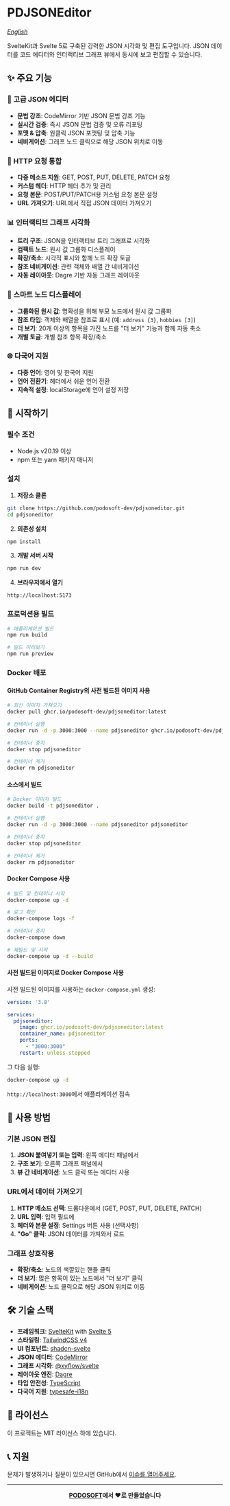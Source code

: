# PDJSONEditor

*[English](README.md)*

SvelteKit과 Svelte 5로 구축된 강력한 JSON 시각화 및 편집 도구입니다. JSON 데이터를 코드 에디터와 인터랙티브 그래프 뷰에서 동시에 보고 편집할 수 있습니다.

## ✨ 주요 기능

### 📝 고급 JSON 에디터
- **문법 강조**: CodeMirror 기반 JSON 문법 강조 기능
- **실시간 검증**: 즉시 JSON 문법 검증 및 오류 리포팅
- **포맷 & 압축**: 원클릭 JSON 포맷팅 및 압축 기능
- **네비게이션**: 그래프 노드 클릭으로 해당 JSON 위치로 이동

### 🔗 HTTP 요청 통합
- **다중 메소드 지원**: GET, POST, PUT, DELETE, PATCH 요청
- **커스텀 헤더**: HTTP 헤더 추가 및 관리
- **요청 본문**: POST/PUT/PATCH용 커스텀 요청 본문 설정
- **URL 가져오기**: URL에서 직접 JSON 데이터 가져오기

### 📊 인터랙티브 그래프 시각화
- **트리 구조**: JSON을 인터랙티브 트리 그래프로 시각화
- **컴팩트 노드**: 원시 값 그룹화 디스플레이
- **확장/축소**: 시각적 표시와 함께 노드 확장 토글
- **참조 네비게이션**: 관련 객체와 배열 간 네비게이션
- **자동 레이아웃**: Dagre 기반 자동 그래프 레이아웃

### 🎯 스마트 노드 디스플레이
- **그룹화된 원시 값**: 명확성을 위해 부모 노드에서 원시 값 그룹화
- **참조 타입**: 객체와 배열을 참조로 표시 (예: `address {3}`, `hobbies [3]`)
- **더 보기**: 20개 이상의 항목을 가진 노드를 "더 보기" 기능과 함께 자동 축소
- **개별 토글**: 개별 참조 항목 확장/축소

### 🌐 다국어 지원
- **다중 언어**: 영어 및 한국어 지원
- **언어 전환기**: 헤더에서 쉬운 언어 전환
- **지속적 설정**: localStorage에 언어 설정 저장

## 🚀 시작하기

### 필수 조건
- Node.js v20.19 이상
- npm 또는 yarn 패키지 매니저

### 설치

1. **저장소 클론**
```bash
git clone https://github.com/podosoft-dev/pdjsoneditor.git
cd pdjsoneditor
```

2. **의존성 설치**
```bash
npm install
```

3. **개발 서버 시작**
```bash
npm run dev
```

4. **브라우저에서 열기**
```
http://localhost:5173
```

### 프로덕션용 빌드

```bash
# 애플리케이션 빌드
npm run build

# 빌드 미리보기
npm run preview
```

### Docker 배포

#### GitHub Container Registry의 사전 빌드된 이미지 사용

```bash
# 최신 이미지 가져오기
docker pull ghcr.io/podosoft-dev/pdjsoneditor:latest

# 컨테이너 실행
docker run -d -p 3000:3000 --name pdjsoneditor ghcr.io/podosoft-dev/pdjsoneditor:latest

# 컨테이너 중지
docker stop pdjsoneditor

# 컨테이너 제거
docker rm pdjsoneditor
```

#### 소스에서 빌드

```bash
# Docker 이미지 빌드
docker build -t pdjsoneditor .

# 컨테이너 실행
docker run -d -p 3000:3000 --name pdjsoneditor pdjsoneditor

# 컨테이너 중지
docker stop pdjsoneditor

# 컨테이너 제거
docker rm pdjsoneditor
```

#### Docker Compose 사용

```bash
# 빌드 및 컨테이너 시작
docker-compose up -d

# 로그 확인
docker-compose logs -f

# 컨테이너 중지
docker-compose down

# 재빌드 및 시작
docker-compose up -d --build
```

#### 사전 빌드된 이미지로 Docker Compose 사용

사전 빌드된 이미지를 사용하는 `docker-compose.yml` 생성:

```yaml
version: '3.8'

services:
  pdjsoneditor:
    image: ghcr.io/podosoft-dev/pdjsoneditor:latest
    container_name: pdjsoneditor
    ports:
      - "3000:3000"
    restart: unless-stopped
```

그 다음 실행:
```bash
docker-compose up -d
```

`http://localhost:3000`에서 애플리케이션 접속

## 📖 사용 방법

### 기본 JSON 편집
1. **JSON 붙여넣기 또는 입력**: 왼쪽 에디터 패널에서
2. **구조 보기**: 오른쪽 그래프 패널에서
3. **뷰 간 네비게이션**: 노드 클릭 또는 에디터 사용

### URL에서 데이터 가져오기
1. **HTTP 메소드 선택**: 드롭다운에서 (GET, POST, PUT, DELETE, PATCH)
2. **URL 입력**: 입력 필드에
3. **헤더와 본문 설정**: Settings 버튼 사용 (선택사항)
4. **"Go" 클릭**: JSON 데이터를 가져와서 로드

### 그래프 상호작용
- **확장/축소**: 노드의 색깔있는 핸들 클릭
- **더 보기**: 많은 항목이 있는 노드에서 "더 보기" 클릭
- **네비게이션**: 노드 클릭으로 해당 JSON 위치로 이동

## 🛠️ 기술 스택

- **프레임워크**: [SvelteKit](https://svelte.dev/docs/kit) with [Svelte 5](https://svelte.dev/)
- **스타일링**: [TailwindCSS v4](https://tailwindcss.com/)
- **UI 컴포넌트**: [shadcn-svelte](https://www.shadcn-svelte.com/)
- **JSON 에디터**: [CodeMirror](https://codemirror.net/)
- **그래프 시각화**: [@xyflow/svelte](https://xyflow.com/)
- **레이아웃 엔진**: [Dagre](https://github.com/dagrejs/dagre)
- **타입 안전성**: [TypeScript](https://www.typescriptlang.org/)
- **다국어 지원**: [typesafe-i18n](https://github.com/ivanhofer/typesafe-i18n)

## 📝 라이선스

이 프로젝트는 MIT 라이선스 하에 있습니다.

## 📞 지원

문제가 발생하거나 질문이 있으시면 GitHub에서 [이슈를 열어주세요](https://github.com/podosoft-dev/pdjsoneditor/issues).

---

<div align="center">
  <strong><a href="https://podosoft.io">PODOSOFT</a>에서 ❤️로 만들었습니다</strong>
</div>